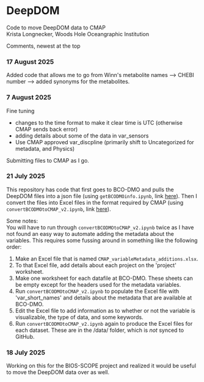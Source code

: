 # DeepDOM
Code to move DeepDOM data to CMAP\
Krista Longnecker, Woods Hole Oceangraphic Institution

Comments, newest at the top
### 17 August 2025
Added code that allows me to go from Winn's metabolite names --> CHEBI number --> added synonyms for the metabolites.

### 7 August 2025
Fine tuning
* changes to the time format to make it clear time is UTC (otherwise CMAP sends back error)
* adding details about some of the data in var_sensors
* Use CMAP approved var_discpline (primarily shift to Uncategorized for metadata, and Physics)

Submitting files to CMAP as I go.
  
### 21 July 2025
This repository has code that first goes to BCO-DMO and pulls the DeepDOM files into a json file (using ```getBCODMOinfo.ipynb```, link [here](https://github.com/redbluewater/DeepDOM/blob/main/getBCODMOinfo.ipynb)). Then I convert the files into Excel files in the format required by CMAP (using ```convertBCODMOtoCMAP_v2.ipynb```, link [here](https://github.com/redbluewater/DeepDOM/blob/main/convertBCODMOtoCMAP_v2.ipynb)).

Some notes:\
You will have to run through ```convertBCODMOtoCMAP_v2.ipynb``` twice as I have not found an easy way to automate adding the metadata about the variables. This requires some fussing around in something like the following order:
1. Make an Excel file that is named ```CMAP_variableMetadata_additions.xlsx```.
2. To that Excel file, add details about each project on the 'project' worksheet.
3. Make one worksheet for each datafile at BCO-DMO. These sheets can be empty except for the headers used for the metadata variables.
4. Run ```convertBCODMOtoCMAP_v2.ipynb``` to populate the Excel file with 'var_short_names' and details about the metadata that are available at BCO-DMO.
5. Edit the Excel file to add information as to whether or not the variable is visualizable, the type of data, and some keywords.
6. Run ```convertBCODMOtoCMAP_v2.ipynb``` again to produce the Excel files for each dataset. These are in the /data/ folder, which is *not* synced to GitHub.

### 18 July 2025
Working on this for the BIOS-SCOPE project and realized it would be useful to move the DeepDOM data over as well.
